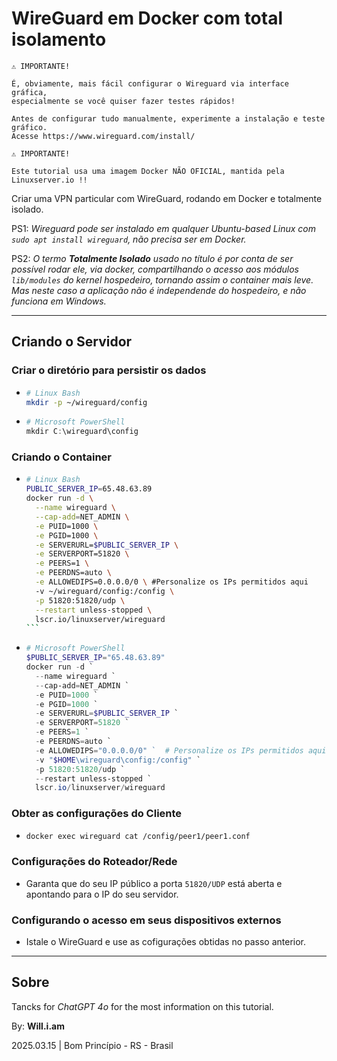 # WireGuard em Docker com total isolamento

```
⚠️ IMPORTANTE!

É, obviamente, mais fácil configurar o Wireguard via interface gráfica,
especialmente se você quiser fazer testes rápidos!

Antes de configurar tudo manualmente, experimente a instalação e teste gráfico.
Acesse https://www.wireguard.com/install/
```

```
⚠️ IMPORTANTE!

Este tutorial usa uma imagem Docker NÃO OFICIAL, mantida pela Linuxserver.io !!
```

Criar uma VPN particular com WireGuard, rodando em Docker e totalmente isolado.

PS1: *Wireguard pode ser instalado em qualquer Ubuntu-based Linux com `sudo apt install wireguard`, não precisa ser em Docker.*

PS2: *O termo **Totalmente Isolado** usado no título é por conta de ser possível rodar ele, via docker, compartilhando o acesso aos módulos `lib/modules` do kernel hospedeiro, tornando assim o container mais leve. Mas neste caso a aplicação não é independende do hospedeiro, e não funciona em Windows.*

---

## Criando o Servidor

### Criar o diretório para persistir os dados
  - ```sh
    # Linux Bash
    mkdir -p ~/wireguard/config
    ```
  - ```ps1
    # Microsoft PowerShell
    mkdir C:\wireguard\config
    ```

### Criando o Container
  - ````sh
    # Linux Bash
    PUBLIC_SERVER_IP=65.48.63.89
    docker run -d \
      --name wireguard \
      --cap-add=NET_ADMIN \
      -e PUID=1000 \
      -e PGID=1000 \
      -e SERVERURL=$PUBLIC_SERVER_IP \
      -e SERVERPORT=51820 \
      -e PEERS=1 \
      -e PEERDNS=auto \
      -e ALLOWEDIPS=0.0.0.0/0 \ #Personalize os IPs permitidos aqui
      -v ~/wireguard/config:/config \
      -p 51820:51820/udp \
      --restart unless-stopped \
      lscr.io/linuxserver/wireguard
    ```
  - ```ps1
    # Microsoft PowerShell
    $PUBLIC_SERVER_IP="65.48.63.89"
    docker run -d `
      --name wireguard `
      --cap-add=NET_ADMIN `
      -e PUID=1000 `
      -e PGID=1000 `
      -e SERVERURL=$PUBLIC_SERVER_IP `
      -e SERVERPORT=51820 `
      -e PEERS=1 `
      -e PEERDNS=auto `
      -e ALLOWEDIPS="0.0.0.0/0" `  # Personalize os IPs permitidos aqui
      -v "$HOME\wireguard\config:/config" `
      -p 51820:51820/udp `
      --restart unless-stopped `
      lscr.io/linuxserver/wireguard
    ```

### Obter as configurações do Cliente
  - ```sh
    docker exec wireguard cat /config/peer1/peer1.conf
    ```

### Configurações do Roteador/Rede
  - Garanta que do seu IP público a porta `51820/UDP` está aberta e apontando para o IP do seu servidor.

### Configurando o acesso em seus dispositivos externos
  - Istale o WireGuard e use as cofigurações obtidas no passo anterior. 


---

## Sobre

Tancks for *ChatGPT 4o* for the most information on this tutorial.

By: **Will.i.am**

2025.03.15 | Bom Princípio - RS - Brasil
